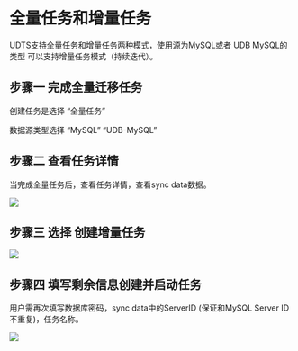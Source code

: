 

# 全量任务和增量任务

UDTS支持全量任务和增量任务两种模式，使用源为MySQL或者 UDB MySQL的类型 可以支持增量任务模式（持续迭代）。


## 步骤一 完成全量迁移任务

创建任务是选择 “全量任务” 

数据源类型选择 “MySQL” “UDB-MySQL”

## 步骤二 查看任务详情

当完成全量任务后，查看任务详情，查看sync data数据。

![](http://udts-doc.cn-bj.ufileos.com/config002.png)

## 步骤三 选择 创建增量任务

![](http://udts-doc.cn-bj.ufileos.com/create006.png)

## 步骤四 填写剩余信息创建并启动任务

用户需再次填写数据库密码，sync data中的ServerID (保证和MySQL Server ID 不重复)，任务名称。

![](http://udts-doc.cn-bj.ufileos.com/create007.png)





